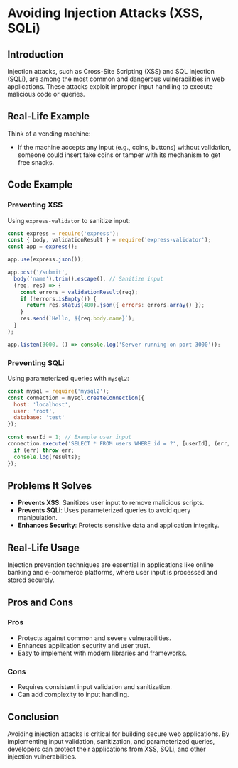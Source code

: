 # Avoiding Injection Attacks (XSS, SQLi)

## Introduction
Injection attacks, such as Cross-Site Scripting (XSS) and SQL Injection (SQLi), are among the most common and dangerous vulnerabilities in web applications. These attacks exploit improper input handling to execute malicious code or queries.

## Real-Life Example
Think of a vending machine:
- If the machine accepts any input (e.g., coins, buttons) without validation, someone could insert fake coins or tamper with its mechanism to get free snacks.

## Code Example
### Preventing XSS
Using `express-validator` to sanitize input:
```javascript
const express = require('express');
const { body, validationResult } = require('express-validator');
const app = express();

app.use(express.json());

app.post('/submit',
  body('name').trim().escape(), // Sanitize input
  (req, res) => {
    const errors = validationResult(req);
    if (!errors.isEmpty()) {
      return res.status(400).json({ errors: errors.array() });
    }
    res.send(`Hello, ${req.body.name}`);
  }
);

app.listen(3000, () => console.log('Server running on port 3000'));
```

### Preventing SQLi
Using parameterized queries with `mysql2`:
```javascript
const mysql = require('mysql2');
const connection = mysql.createConnection({
  host: 'localhost',
  user: 'root',
  database: 'test'
});

const userId = 1; // Example user input
connection.execute('SELECT * FROM users WHERE id = ?', [userId], (err, results) => {
  if (err) throw err;
  console.log(results);
});
```

## Problems It Solves
- **Prevents XSS**: Sanitizes user input to remove malicious scripts.
- **Prevents SQLi**: Uses parameterized queries to avoid query manipulation.
- **Enhances Security**: Protects sensitive data and application integrity.

## Real-Life Usage
Injection prevention techniques are essential in applications like online banking and e-commerce platforms, where user input is processed and stored securely.

## Pros and Cons
### Pros
- Protects against common and severe vulnerabilities.
- Enhances application security and user trust.
- Easy to implement with modern libraries and frameworks.

### Cons
- Requires consistent input validation and sanitization.
- Can add complexity to input handling.

## Conclusion
Avoiding injection attacks is critical for building secure web applications. By implementing input validation, sanitization, and parameterized queries, developers can protect their applications from XSS, SQLi, and other injection vulnerabilities.
